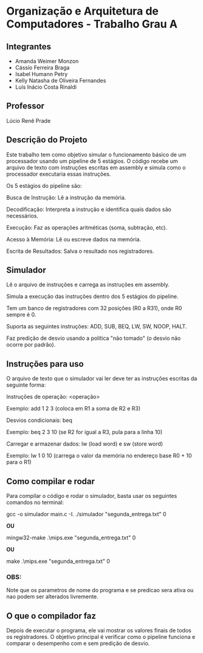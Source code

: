# Organização e Arquitetura de Computadores - Trabalho Grau A

## Integrantes
- Amanda Weimer Monzon
- Cássio Ferreira Braga
- Isabel Humann Petry
- Kelly Natasha de Oliveira Fernandes
- Luís Inácio Costa Rinaldi

## Professor
Lúcio Renê Prade

## Descrição do Projeto
Este trabalho tem como objetivo simular o funcionamento básico de um processador usando um pipeline de 5 estágios. O código recebe um arquivo de texto com instruções escritas em assembly e simula como o processador executaria essas instruções.

Os 5 estágios do pipeline são:

Busca de Instrução: Lê a instrução da memória.

Decodificação: Interpreta a instrução e identifica quais dados são necessários.

Execução: Faz as operações aritméticas (soma, subtração, etc).

Acesso à Memória: Lê ou escreve dados na memória.

Escrita de Resultados: Salva o resultado nos registradores.

## Simulador

Lê o arquivo de instruções e carrega as instruções em assembly.

Simula a execução das instruções dentro dos 5 estágios do pipeline.

Tem um banco de registradores com 32 posições (R0 a R31), onde R0 sempre é 0.

Suporta as seguintes instruções: ADD, SUB, BEQ, LW, SW, NOOP, HALT.

Faz predição de desvio usando a política "não tomado" (o desvio não ocorre por padrão).

## Instruções para uso

O arquivo de texto que o simulador vai ler deve ter as instruções escritas da seguinte forma:

Instruções de operação: <operação> <destino> <operando1> <operando2>

Exemplo: add 1 2 3 (coloca em R1 a soma de R2 e R3)

Desvios condicionais: beq <registrador1> <registrador2> <label>

Exemplo: beq 2 3 10 (se R2 for igual a R3, pula para a linha 10)

Carregar e armazenar dados: lw (load word) e sw (store word)

Exemplo: lw 1 0 10 (carrega o valor da memória no endereço base R0 + 10 para o R1)

## Como compilar e rodar
Para compilar o código e rodar o simulador, basta usar os seguintes comandos no terminal:

gcc -o simulador main.c -I.
./simulador "segunda_entrega.txt" 0

**OU**

mingw32-make
.\mips.exe "segunda_entrega.txt" 0

**OU**

make
.\mips.exe "segunda_entrega.txt" 0

### OBS:
Note que os parametros de nome do programa e se predicao sera ativa ou nao podem ser alterados livremente.

## O que o compilador faz
Depois de executar o programa, ele vai mostrar os valores finais de todos os registradores. O objetivo principal é verificar como o pipeline funciona e comparar o desempenho com e sem predição de desvio.

